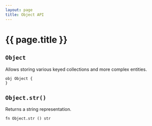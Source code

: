 ```yaml
---
layout: page
title: Object API
---
```


# {{ page.title }}

## `Object`
Allows storing various keyed collections and more complex entities.

```the
obj Object {
}
```

## `Object.str()`
Returns a string representation.

```the
fn Object.str () str
```
